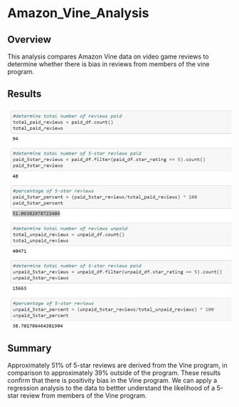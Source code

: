 # Amazon_Vine_Analysis

## Overview

This analysis compares Amazon Vine data on video game reviews to determine whether there is bias in reviews from members of the vine program.

## Results

![Vine_Analysis_df.PNG](https://github.com/degitaccount/Amazon_Vine_Analysis/blob/main/Vine_Analysis_df.PNG)

## Summary

Approximately 51% of 5-star reviews are derived from the Vine program, in comparison to approximately 39% outside of the program.  These results confirm that there is positivity bias in the Vine program.  We can apply a regression analysis to the data to bettter understand the likelihood of a 5-star review from members of the Vine program.
